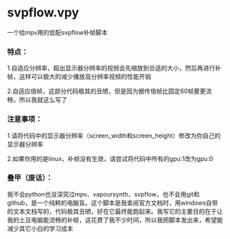 # svpflow.vpy
一个给mpv用的低配svpflow补帧脚本
### 特点：
1.自适应分辨率，超出显示器分辨率的视频会先缩放到合适的大小，然后再进行补帧，这样可以极大的减少播放高分辨率视频的性能开销

2.自适应倍帧，这部分代码极其的丑陋，但是因为据传倍帧比固定60帧要更流畅，所以我就这么写了
### 注意事项：
1.请将代码中的显示器分辨率（screen_width和screen_height）修改为你自己的显示器分辨率

2.如果你用的是linux，补帧没有生效，请尝试将代码中所有的gpu:1改为gpu:0
### 叠甲（废话）：
我不会python也没深究过mpv、vapoursynth、svpflow，也不会用git和github，是一个纯粹的电脑盲。这个脚本是我查阅官方文档时，用windows自带的文本文档写的，代码极其丑陋，好在它最终能跑起来。我写它的主要目的在于让我的土豆电脑能流畅的补帧，这花费了我不少时间，所以我把脚本发出来，希望能减少其它小白的学习成本
